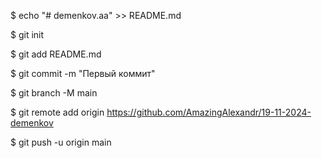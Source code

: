 $ echo "# demenkov.aa" >> README.md

$ git init

$ git add README.md

$ git commit -m "Первый коммит"

$ git branch -M main

$ git remote add origin https://github.com/AmazingAlexandr/19-11-2024-demenkov

$ git push -u origin main
